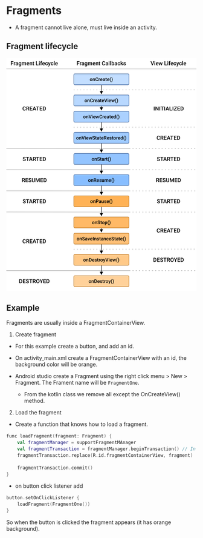 # Fragments 

- A fragment cannot live alone, must live inside an activity.

## Fragment lifecycle

![alt text](res/fragment-view-lifecycle.png)

## Example
Fragments are usually inside a FragmentContainerView.

1. Create fragment
- For this example create a button, and add an id.

- On activity_main.xml create a FragmentContainerView with an id, the background color will be orange.

- Android studio create a Fragment using the right click menu > New > Fragment. The Frament name will be `FragmentOne`. 
    - From the kotlin class we remove all except the OnCreateView() method.

2. Load the fragment 
- Create a function that knows how to load a fragment.

```kotlin
func loadFragment(fragment: Fragment) {
    val fragmentManager = supportFragmentMAnager
    val fragmentTransaction = fragmentManager.beginTransaction() // In charge of managing fragmnet operations.
    fragmentTransaction.replace(R.id.fragmentContainerView, fragment)

    fragmentTransaction.commit()
}
```

- on button click listener add
```kotlin
button.setOnClickListener {
    loadFragment(FragmentOne())
}
```

So when the button is clicked the fragment appears (it has orange background).

